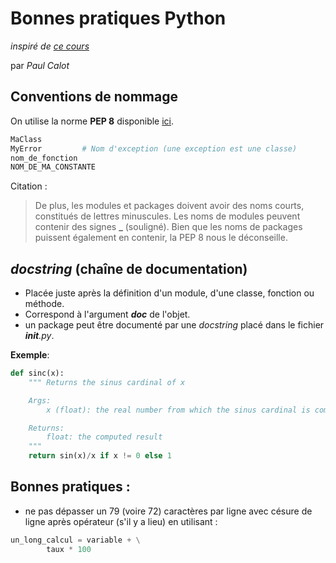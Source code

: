 # Bonnes pratiques Python
*inspiré de [ce cours](https://openclassrooms.com/fr/courses/235344-apprenez-a-programmer-en-python/235263-de-bonnes-pratiques)*

par *Paul Calot*


## Conventions de nommage
On utilise la norme **PEP 8** disponible [ici](https://www.python.org/dev/peps/pep-0008/).

```python
MaClass 	
MyError 		# Nom d'exception (une exception est une classe)
nom_de_fonction
NOM_DE_MA_CONSTANTE
```

Citation :
>De plus, les modules et packages doivent avoir des noms courts, constitués de lettres minuscules. Les noms de modules peuvent contenir des signes  **_** (souligné). Bien que les noms de packages puissent également en contenir, la PEP 8 nous le déconseille.

## *docstring* (chaîne de documentation)

* Placée juste après la définition d'un module, d'une classe, fonction ou méthode.
* Correspond à l'argument *__doc__* de l'objet.
* un package peut être documenté par une *docstring* placé dans le fichier *__init__.py*.

**Exemple**:
```python
def sinc(x):
    """ Returns the sinus cardinal of x

    Args:
        x (float): the real number from which the sinus cardinal is computed.

    Returns:
        float: the computed result
    """
    return sin(x)/x if x != 0 else 1
```

## Bonnes pratiques :
* ne pas dépasser un 79 (voire 72) caractères par ligne avec césure de ligne après opérateur (s'il y a lieu) en utilisant :
```python
un_long_calcul = variable + \
		taux * 100
```